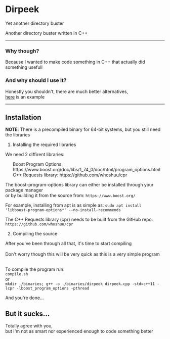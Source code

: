 # Dirpeek

Yet another directory buster

Another directory buster written in C++

---------------------------------------

### Why though?

Because I wanted to make code something in C++ that actually did something usefull


### And why should I use it?

Honestly you shouldn't, there are much better alternatives,<br>
[here](https://github.com/OJ/gobuster) is an example

---------------------------------------

## Installation

**NOTE**: There is a precompiled binary for 64-bit systems, but you still need the libraries

1. Installing the required libraries

We need 2 diffirent libraries:
<ul>
	Boost Program Options:	https://www.boost.org/doc/libs/1_74_0/doc/html/program_options.html<br>
	C++ Requests library:	https://github.com/whoshuu/cpr<br>
</ul>

The boost-program-options library can either be installed through your package manager<br>
or by building it from the source from: `https://www.boost.org/`

For example, installing from apt is as simple as:
`sudo apt install 'libboost-program-options*' --no-install-recommends`

The C++ Requests library (cpr) needs to be built from the GitHub repo:<br>
`https://github.com/whoshuu/cpr`

2. Compiling the source

After you've been through all that, it's time to start compiling<br><br>
Don't worry though this will be very quick as this is a very simple program<br><br>

To compile the program run:<br>
`compile.sh`<br>
or<br>
`mkdir ./binaries; g++ -o ./binaries/dirpeek dirpeek.cpp -std=c++11 -lcpr -lboost_program_options -pthread`

And you're done...<br>

## But it sucks...

Totally agree with you,<br>
but I'm not as smart nor experienced enough to code something better
